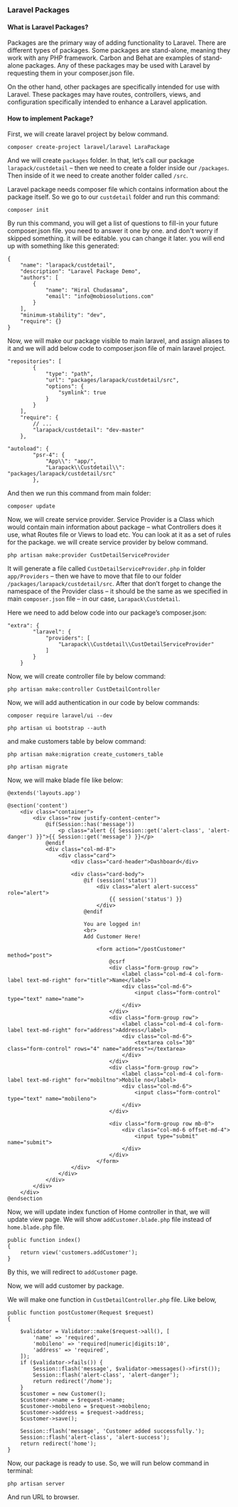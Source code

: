 ### **Laravel Packages**

#### **What is Laravel Packages?**
Packages are the primary way of adding functionality to Laravel.
There are different types of packages. Some packages are stand-alone, meaning they work with any PHP framework. Carbon and Behat are examples of stand-alone packages.
Any of these packages may be used with Laravel by requesting them in your composer.json file.

On the other hand, other packages are specifically intended for use with Laravel. These packages may have routes, controllers, views, and configuration specifically intended to enhance a Laravel application.


#### **How to implement Package?**
First, we will create laravel project by below command.

`composer create-project laravel/laravel LaraPackage`

And we will create `packages` folder. In that, let’s call our package `larapack/custdetail` – then we need to create a folder inside our `/packages`.
Then inside of it we need to create another folder called `/src`.

Laravel package needs composer file which contains information about the package itself.
So we go to our `custdetail` folder and run this command:

`composer init`

By run this command, you will get a list of questions to fill-in your future composer.json file.
you need to answer it one by one. and don't worry if skipped something. it will be editable. you can change it later.
you will end up with something like this generated:

    {
        "name": "larapack/custdetail",
        "description": "Laravel Package Demo",
        "authors": [
            {
                "name": "Hiral Chudasama",
                "email": "info@mobiosolutions.com"
            }
        ],
        "minimum-stability": "dev",
        "require": {}
    }
    
Now, we will make our package visible to main laravel, and assign aliases to it and we will add below code to composer.json file of main laravel project.

    "repositories": [
            {
                "type": "path",
                "url": "packages/larapack/custdetail/src",
                "options": {
                    "symlink": true
                }
            }
        ],
        "require": {
            // ...
            "larapack/custdetail": "dev-master"
        },
    
    "autoload": {
            "psr-4": {
                "App\\": "app/",
                "Larapack\\Custdetail\\": "packages/larapack/custdetail/src"
            },

And then we run this command from main folder:

`composer update`

Now, we will create service provider. Service Provider is a Class which would contain main information about package – what Controllers does it use,
what Routes file or Views to load etc. You can look at it as a set of rules for the package. we will create service provider by below command.

`php artisan make:provider CustDetailServiceProvider`

It will generate a file called `CustDetailServiceProvider.php` in folder `app/Providers` – then we have to move that file to our folder `/packages/larapack/custdetail/src`.
After that don’t forget to change the namespace of the Provider class – it should be the same as we specified in main `composer.json` file – in our case, `Larapack\Custdetail`.

Here we need to add below code into our package’s composer.json:

    "extra": {
            "laravel": {
                "providers": [
                    "Larapack\\Custdetail\\CustDetailServiceProvider"
                ]
            }
        }
        
Now, we will create controller file by below command:

`php artisan make:controller CustDetailController`      

Now, we will add authentication in our code by below commands:

`composer require laravel/ui --dev`

`php artisan ui bootstrap --auth`

and make customers table by below command:

`php artisan make:migration create_customers_table`

`php artisan migrate`

Now, we will make blade file like below:

    @extends('layouts.app')
    
    @section('content')
        <div class="container">
            <div class="row justify-content-center">
                @if(Session::has('message'))
                    <p class="alert {{ Session::get('alert-class', 'alert-danger') }}">{{ Session::get('message') }}</p>
                @endif
                <div class="col-md-8">
                    <div class="card">
                        <div class="card-header">Dashboard</div>
    
                        <div class="card-body">
                            @if (session('status'))
                                <div class="alert alert-success" role="alert">
                                    {{ session('status') }}
                                </div>
                            @endif
    
                            You are logged in!
                            <br>
                            Add Customer Here!
    
                                <form action="/postCustomer" method="post">
                                    @csrf
                                    <div class="form-group row">
                                        <label class="col-md-4 col-form-label text-md-right" for="title">Name</label>
                                        <div class="col-md-6">
                                            <input class="form-control" type="text" name="name">
                                        </div>
                                    </div>
                                    <div class="form-group row">
                                        <label class="col-md-4 col-form-label text-md-right" for="address">Address</label>
                                        <div class="col-md-6">
                                            <textarea cols="30" class="form-control" rows="4" name="address"></textarea>
                                        </div>
                                    </div>
                                    <div class="form-group row">
                                        <label class="col-md-4 col-form-label text-md-right" for="mobiltno">Mobile no</label>
                                        <div class="col-md-6">
                                            <input class="form-control" type="text" name="mobileno">
                                        </div>
                                    </div>
    
                                    <div class="form-group row mb-0">
                                        <div class="col-md-6 offset-md-4">
                                            <input type="submit" name="submit">
                                        </div>
                                    </div>
                                </form>
                        </div>
                    </div>
                </div>
            </div>
        </div>
    @endsection
    
Now, we will update index function of Home controller in that, we will update view page. We will show `addCustomer.blade.php` file instead of `home.blade.php` file.

 
    public function index()
    {
        return view('customers.addCustomer');
    }
    
By this, we will redirect to `addCustomer` page.

Now, we will add customer by package.

We will make one function in `CustDetailController.php` file. Like below,

    public function postCustomer(Request $request)
    {

        $validator = Validator::make($request->all(), [
            'name' => 'required',
            'mobileno' => 'required|numeric|digits:10',
            'address' => 'required',
        ]);
        if ($validator->fails()) {
            Session::flash('message', $validator->messages()->first());
            Session::flash('alert-class', 'alert-danger');
            return redirect('/home');
        }
        $customer = new Customer();
        $customer->name = $request->name;
        $customer->mobileno = $request->mobileno;
        $customer->address = $request->address;
        $customer->save();
        
        Session::flash('message', 'Customer added successfully.');
        Session::flash('alert-class', 'alert-success');
        return redirect('home');
    }
    
Now, our package is ready to use. So, we will run below command in terminal:

`php artisan server`

And run URL to browser.
    

